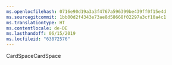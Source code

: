```yaml
---
ms.openlocfilehash: 0716e90d19a3a3f4767a596399be439ff0f15e4d
ms.sourcegitcommit: 1bb00d2f4343e73ae8d58668f02297a3cf10a4c1
ms.translationtype: HT
ms.contentlocale: de-DE
ms.lasthandoff: 06/15/2019
ms.locfileid: "63872576"
---
```

<span data-ttu-id="85d7b-101">CardSpace</span><span class="sxs-lookup"><span data-stu-id="85d7b-101">CardSpace</span></span>